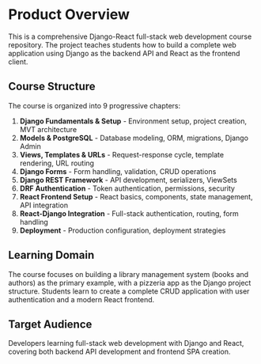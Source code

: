 # Product Overview

This is a comprehensive Django-React full-stack web development course repository. The project teaches students how to build a complete web application using Django as the backend API and React as the frontend client.

## Course Structure

The course is organized into 9 progressive chapters:

1. **Django Fundamentals & Setup** - Environment setup, project creation, MVT architecture
2. **Models & PostgreSQL** - Database modeling, ORM, migrations, Django Admin
3. **Views, Templates & URLs** - Request-response cycle, template rendering, URL routing
4. **Django Forms** - Form handling, validation, CRUD operations
5. **Django REST Framework** - API development, serializers, ViewSets
6. **DRF Authentication** - Token authentication, permissions, security
7. **React Frontend Setup** - React basics, components, state management, API integration
8. **React-Django Integration** - Full-stack authentication, routing, form handling
9. **Deployment** - Production configuration, deployment strategies

## Learning Domain

The course focuses on building a library management system (books and authors) as the primary example, with a pizzeria app as the Django project structure. Students learn to create a complete CRUD application with user authentication and a modern React frontend.

## Target Audience

Developers learning full-stack web development with Django and React, covering both backend API development and frontend SPA creation.